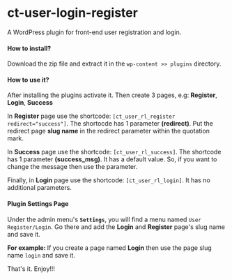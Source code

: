 # ct-user-login-register
A WordPress plugin for front-end user registration and login.

<h4>How to install?</h4>
Download the zip file and extract it in the <code>wp-content >> plugins</code> directory.

<h4>How to use it?</h4>
<p>After installing the plugins activate it. Then create 3 pages, e.g: <strong>Register</strong>, <strong>Login</strong>, <strong>Success</strong></p>

<p>In <b>Register</b> page use the shortcode: <code>[ct_user_rl_register redirect="success"]</code>. The shortocde has 1 parameter <b>(redirect)</b>. Put the redirect page <b>slug name</b> in the redirect parameter within the quotation mark.</p>

<p>In <b>Success</b> page use the shortcode: <code>[ct_user_rl_success]</code>. The shortcode has 1 parameter <b>(success_msg)</b>. It has a default value. So, if you want to change the message then use the parameter.</p>

<p>Finally, in <b>Login</b> page use the shortcode: <code>[ct_user_rl_login]</code>. It has no additional parameters.</p>

<h4>Plugin Settings Page</h4>
<p>Under the admin menu's <b><code>Settings</code></b>, you will find a menu named <code>User Register/Login</code>. Go there and add the <b>Login</b> and <b>Register</b> page's slug name and save it.</p>
<p><b>For example: </b> If you create a page named <b>Login</b> then use the page slug name <code>login</code> and save it.</p>

<p>That's it. Enjoy!!!</p>
